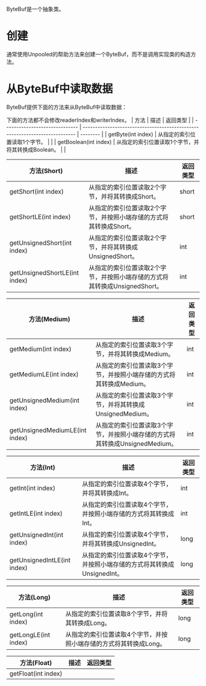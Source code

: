 ByteBuf是一个抽象类。

# 创建

通常使用Unpooled的帮助方法来创建一个ByteBuf，而不是调用实现类的构造方法。

# 从ByteBuf中读取数据

ByteBuf提供下面的方法来从ByteBuf中读取数据：

下面的方法都不会修改readerIndex和writerIndex。
| 方法                           | 描述                                                                        | 返回类型 |
| ------------------------------ | --------------------------------------------------------------------------- | -------- |
| getByte(int index)             | 从指定的索引位置读取1个字节。                                               |          |
| getBoolean(int index)          | 从指定的索引位置读取1个字节，并将其转换成Boolean。                          |          |

| 方法(Short)                        | 描述                                                               | 返回类型 |
| --------------------------- | ------------------------------------------------------------------ | -------- |
| getShort(int index)         | 从指定的索引位置读取2个字节，并将其转换成Short。                   | short  |
| getShortLE(int index)       | 从指定的索引位置读取2个字节，并按照小端存储的方式将其转换成Short。 |  short  |
| getUnsignedShort(int index) | 从指定的索引位置读取2个字节，并将其转换成UnsignedShort。           | int      |
| getUnsignedShortLE(int index)  | 从指定的索引位置读取2个字节，并按照小端存储的方式将其转换成UnsignedShort。  |  int |

| 方法(Medium)                           | 描述                                                                        | 返回类型 |
| ------------------------------ | --------------------------------------------------------------------------- | -------- |
| getMedium(int index)           | 从指定的索引位置读取3个字节，并将其转换成Medium。                           | int      |
| getMediumLE(int index)         | 从指定的索引位置读取3个字节，并按照小端存储的方式将其转换成Medium。         | int      |
| getUnsignedMedium(int index)   | 从指定的索引位置读取3个字节，并将其转换成UnsignedMedium。                   | int      |
| getUnsignedMediumLE(int index) | 从指定的索引位置读取3个字节，并按照小端存储的方式将其转换成UnsignedMedium。 | int      |

| 方法(Int)                        | 描述                                                                     | 返回类型 |
| --------------------------- | ------------------------------------------------------------------------ | -------- |
| getInt(int index)           | 从指定的索引位置读取4个字节，并将其转换成Int。                           | int      |
| getIntLE(int index)         | 从指定的索引位置读取4个字节，并按照小端存储的方式将其转换成Int。         | int      |
| getUnsignedInt(int index)   | 从指定的索引位置读取4个字节，并将其转换成UnsignedInt。                   | long     |
| getUnsignedIntLE(int index) | 从指定的索引位置读取4个字节，并按照小端存储的方式将其转换成UnsignedInt。 | long     |

| 方法(Long)           | 描述                                                              | 返回类型 |
| -------------------- | ----------------------------------------------------------------- | -------- |
| getLong(int index)   | 从指定的索引位置读取8个字节，并将其转换成Long。                   | long     |
| getLongLE(int index) | 从指定的索引位置读取4个字节，并按照小端存储的方式将其转换成Long。 | long     |

| 方法(Float) | 描述 | 返回类型 |
| ----------- | ---- | -------- |
| getFloat(int index) |      |          |

